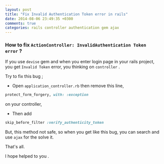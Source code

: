 ```yaml
---
layout: post
title: "Fix Invalid Authentication Token error in rails"
date: 2014-08-06 23:49:35 +0300
comments: true
categories: rails controller authentication gem ajax 
---
```


### How to fix `ActionController: InvalidAuthentication Token error` ?

If you use `devise` gem and when you enter login page in your rails project, you get 
`Invalid Token` error, you thinking on `controller` .

Try to fix this bug ;

- Open `application_controller.rb` then remove this line, 

```ruby
protect_form_forgery, with: :exception
```

on your controller,
- Then add
 
```ruby
skip_before_filter :verify_authenticity_token
```

But, this method not safe, so when you get like this bug, you can search and use `ajax` for the solve it.

That's all.

I hope helped to you .
